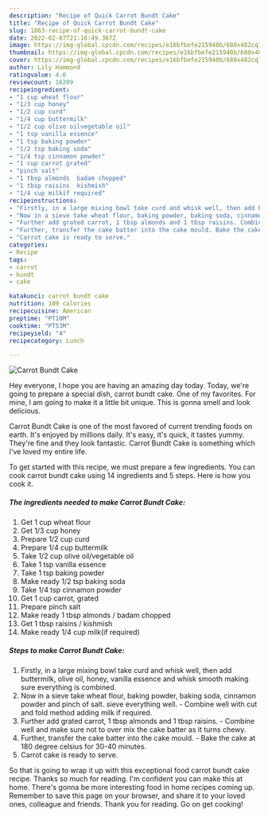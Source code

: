 ```yaml
---
description: "Recipe of Quick Carrot Bundt Cake"
title: "Recipe of Quick Carrot Bundt Cake"
slug: 1863-recipe-of-quick-carrot-bundt-cake
date: 2022-02-07T21:16:49.367Z
image: https://img-global.cpcdn.com/recipes/e16bfbefe215940b/680x482cq70/carrot-bundt-cake-recipe-main-photo.jpg
thumbnail: https://img-global.cpcdn.com/recipes/e16bfbefe215940b/680x482cq70/carrot-bundt-cake-recipe-main-photo.jpg
cover: https://img-global.cpcdn.com/recipes/e16bfbefe215940b/680x482cq70/carrot-bundt-cake-recipe-main-photo.jpg
author: Lily Hammond
ratingvalue: 4.6
reviewcount: 16209
recipeingredient:
- "1 cup wheat flour"
- "1/3 cup honey"
- "1/2 cup curd"
- "1/4 cup buttermilk"
- "1/2 cup olive oilvegetable oil"
- "1 tsp vanilla essence"
- "1 tsp baking powder"
- "1/2 tsp baking soda"
- "1/4 tsp cinnamon powder"
- "1 cup carrot grated"
- "pinch salt"
- "1 tbsp almonds  badam chopped"
- "1 tbsp raisins  kishmish"
- "1/4 cup milkif required"
recipeinstructions:
- "Firstly, in a large mixing bowl take curd and whisk well, then add buttermilk, olive oil, honey, vanilla essence and whisk smooth making sure everything is combined."
- "Now in a sieve take wheat flour, baking powder, baking soda, cinnamon powder and pinch of salt. sieve everything well. Combine well with cut and fold method adding milk if required."
- "Further add grated carrot, 1 tbsp almonds and 1 tbsp raisins. Combine well and make sure not to over mix the cake batter as it turns chewy."
- "Further, transfer the cake batter into the cake mould. Bake the cake at 180 degree celsius for 30-40 minutes."
- "Carrot cake is ready to serve."
categories:
- Recipe
tags:
- carrot
- bundt
- cake

katakunci: carrot bundt cake 
nutrition: 109 calories
recipecuisine: American
preptime: "PT10M"
cooktime: "PT53M"
recipeyield: "4"
recipecategory: Lunch

---
```



![Carrot Bundt Cake](https://img-global.cpcdn.com/recipes/e16bfbefe215940b/680x482cq70/carrot-bundt-cake-recipe-main-photo.jpg)

Hey everyone, I hope you are having an amazing day today. Today, we're going to prepare a special dish, carrot bundt cake. One of my favorites. For mine, I am going to make it a little bit unique. This is gonna smell and look delicious.



Carrot Bundt Cake is one of the most favored of current trending foods on earth. It's enjoyed by millions daily. It's easy, it's quick, it tastes yummy. They're fine and they look fantastic. Carrot Bundt Cake is something which I've loved my entire life.


To get started with this recipe, we must prepare a few ingredients. You can cook carrot bundt cake using 14 ingredients and 5 steps. Here is how you cook it.

<!--inarticleads1-->

##### The ingredients needed to make Carrot Bundt Cake:

1. Get 1 cup wheat flour
1. Get 1/3 cup honey
1. Prepare 1/2 cup curd
1. Prepare 1/4 cup buttermilk
1. Take 1/2 cup olive oil/vegetable oil
1. Take 1 tsp vanilla essence
1. Take 1 tsp baking powder
1. Make ready 1/2 tsp baking soda
1. Take 1/4 tsp cinnamon powder
1. Get 1 cup carrot, grated
1. Prepare pinch salt
1. Make ready 1 tbsp almonds / badam chopped
1. Get 1 tbsp raisins / kishmish
1. Make ready 1/4 cup milk(if required)




<!--inarticleads2-->

##### Steps to make Carrot Bundt Cake:

1. Firstly, in a large mixing bowl take curd and whisk well, then add buttermilk, olive oil, honey, vanilla essence and whisk smooth making sure everything is combined.
1. Now in a sieve take wheat flour, baking powder, baking soda, cinnamon powder and pinch of salt. sieve everything well. - Combine well with cut and fold method adding milk if required.
1. Further add grated carrot, 1 tbsp almonds and 1 tbsp raisins. - Combine well and make sure not to over mix the cake batter as it turns chewy.
1. Further, transfer the cake batter into the cake mould. - Bake the cake at 180 degree celsius for 30-40 minutes.
1. Carrot cake is ready to serve.




So that is going to wrap it up with this exceptional food carrot bundt cake recipe. Thanks so much for reading. I'm confident you can make this at home. There's gonna be more interesting food in home recipes coming up. Remember to save this page on your browser, and share it to your loved ones, colleague and friends. Thank you for reading. Go on get cooking!
